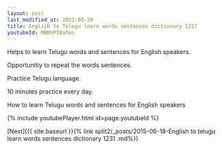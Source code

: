 ```yaml
---
layout: post
last_modified_at: 2021-03-29
title: English to Telugu learn words sentences dictionary 1227 
youtubeId: MBNVPI8afms
---
```

 
 
Helps to learn Telugu words and sentences for English speakers.

Opportunitiy to repeat the words sentences. 

Practice Telugu language. 
 
10 minutes practice every day. 
 
How to learn Telugu words and sentences for English speakers 
 
{% include youtubePlayer.html id=page.youtubeId %}
 
 
[Next]({{ site.baseurl }}{% link  split2/_posts/2015-06-18-English to telugu learn words sentences dictionary 1231 .md%})
 
